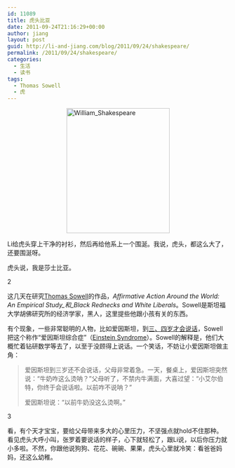 ```yaml
---
id: 11089
title: 虎头比亚
date: 2011-09-24T21:16:29+00:00
author: jiang
layout: post
guid: http://li-and-jiang.com/blog/2011/09/24/shakespeare/
permalink: /2011/09/24/shakespeare/
categories:
  - 生活
  - 读书
tags:
  - Thomas Sowell
  - 虎
---
```

[<img style="border-bottom: 0px; border-left: 0px; display: block; float: none; margin-left: auto; border-top: 0px; margin-right: auto; border-right: 0px" title="William_Shakespeare" border="0" alt="William_Shakespeare" src="http://li-and-jiang.com/blog/wp-content/uploads/2011/09/william-shakespeare-thumb.jpg" width="235" height="285" />](http://li-and-jiang.com/blog/wp-content/uploads/2011/09/william-shakespeare.jpg) 

Li给虎头穿上干净的衬衫，然后再给他系上一个围涎。我说，虎头，都这么大了，还要围涎呀。

虎头说，我是莎士比亚。

2

这几天在研究<a href="http://en.wikipedia.org/wiki/Thomas_Sowell" target="_blank">Thomas Sowell</a>的作品，_Affirmative Action Around the World: An Empirical Study_和_Black Rednecks and White Liberals_。Sowell是斯坦福大学胡佛研究所的经济学家，黑人，这里提些他跟小孩有关的东西。

有个现象，一些非常聪明的人物，比如爱因斯坦，到<a href="http://www.guardian.co.uk/lifeandstyle/2005/mar/02/familyandrelationships.features11" target="_blank">三、四岁才会说话</a>，Sowell把这个称作“爱因斯坦综合症”（<a href="http://en.wikipedia.org/wiki/Einstein_Syndrome" target="_blank">Einstein Syndrome</a>）。Sowell的解释是，他们大概忙着钻研数学等去了，以至于没顾得上说话。一个笑话，不妨让小爱因斯坦做主角：

> 爱因斯坦到三岁还不会说话，父母非常着急。一天，餐桌上，爱因斯坦突然说：“牛奶咋这么烫呐？”父母听了，不禁内牛满面，大喜过望：“小艾尔伯特，你终于会说话啦。以前咋不说呐？”
> 
> 爱因斯坦说：“以前牛奶没这么烫啊。”

3

看，有个天才宝宝，要给父母带来多大的心里压力，不坚强点就hold不住那种。看见虎头大呼小叫，张罗着要说话的样子，心下就轻松了，跟Li说，以后你压力就小多啦。不然，你跟他说狗狗、花花、碗碗、果果，虎头心里就冷笑：看爸爸妈妈，还这么幼稚。